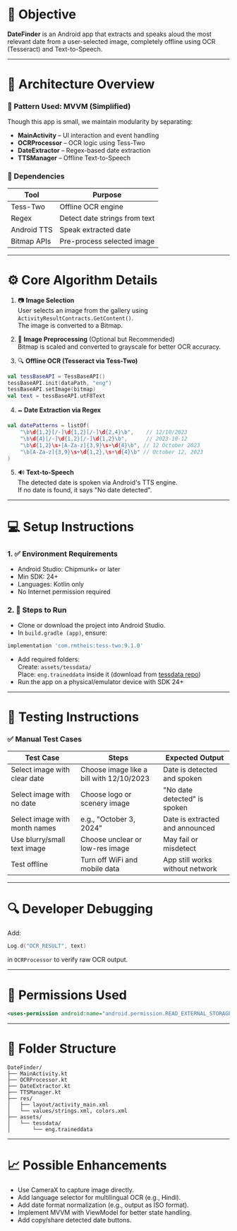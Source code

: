 
# 📌 Objective

**DateFinder** is an Android app that extracts and speaks aloud the most relevant date from a user-selected image, completely offline using OCR (Tesseract) and Text-to-Speech.

---

# 🏧 Architecture Overview

### 🔹 Pattern Used: MVVM (Simplified)

Though this app is small, we maintain modularity by separating:

- **MainActivity** – UI interaction and event handling  
- **OCRProcessor** – OCR logic using Tess-Two  
- **DateExtractor** – Regex-based date extraction  
- **TTSManager** – Offline Text-to-Speech  

### 🔹 Dependencies

| Tool        | Purpose                         |
|-------------|--------------------------------|
| Tess-Two    | Offline OCR engine             |
| Regex       | Detect date strings from text  |
| Android TTS | Speak extracted date           |
| Bitmap APIs | Pre-process selected image     |

---

# ⚙️ Core Algorithm Details

1. 📷 **Image Selection**  
User selects an image from the gallery using `ActivityResultContracts.GetContent()`.  
The image is converted to a Bitmap.

2. 🧠 **Image Preprocessing** (Optional but Recommended)  
Bitmap is scaled and converted to grayscale for better OCR accuracy.

3. 🔍 **Offline OCR (Tesseract via Tess-Two)**

```kotlin
val tessBaseAPI = TessBaseAPI()
tessBaseAPI.init(dataPath, "eng")
tessBaseAPI.setImage(bitmap)
val text = tessBaseAPI.utF8Text
```

4. 🗕 **Date Extraction via Regex**

```kotlin
val datePatterns = listOf(
    "\b\d{1,2}[/-]\d{1,2}[/-]\d{2,4}\b",    // 12/10/2023
    "\b\d{4}[/-]\d{1,2}[/-]\d{1,2}\b",      // 2023-10-12
    "\b\d{1,2}\s+[A-Za-z]{3,9}\s+\d{4}\b", // 12 October 2023
    "\b[A-Za-z]{3,9}\s+\d{1,2},\s+\d{4}\b" // October 12, 2023
)
```

5. 🔊 **Text-to-Speech**  
The detected date is spoken via Android's TTS engine.  
If no date is found, it says "No date detected".

---

# 💻 Setup Instructions

### 1. ✅ Environment Requirements

- Android Studio: Chipmunk+ or later  
- Min SDK: 24+  
- Languages: Kotlin only  
- No Internet permission required  

### 2. 🔧 Steps to Run

- Clone or download the project into Android Studio.  
- In `build.gradle (app)`, ensure:

```gradle
implementation 'com.rmtheis:tess-two:9.1.0'
```

- Add required folders:  
  Create: `assets/tessdata/`  
  Place: `eng.traineddata` inside it (download from [tessdata repo](https://github.com/tesseract-ocr/tessdata))  
- Run the app on a physical/emulator device with SDK 24+

---

# 🧪 Testing Instructions

### ✅ Manual Test Cases

| Test Case               | Steps                        | Expected Output             |
|-------------------------|------------------------------|----------------------------|
| Select image with clear date | Choose image like a bill with 12/10/2023 | Date is detected and spoken |
| Select image with no date | Choose logo or scenery image  | "No date detected" is spoken |
| Select image with month names | e.g., "October 3, 2024"     | Date is extracted and announced |
| Use blurry/small text image | Choose unclear or low-res image | May fail or misdetect        |
| Test offline             | Turn off WiFi and mobile data | App still works without network |

---

# 🔍 Developer Debugging

Add:

```kotlin
Log.d("OCR_RESULT", text)
```

in `OCRProcessor` to verify raw OCR output.

---

# 🔐 Permissions Used

```xml
<uses-permission android:name="android.permission.READ_EXTERNAL_STORAGE"/>
```

---

# 📆 Folder Structure

```
DateFinder/
├── MainActivity.kt
├── OCRProcessor.kt
├── DateExtractor.kt
├── TTSManager.kt
├── res/
│   ├── layout/activity_main.xml
│   └── values/strings.xml, colors.xml
├── assets/
│   └── tessdata/
│       └── eng.traineddata
```

---

# 📈 Possible Enhancements

- Use CameraX to capture image directly.  
- Add language selector for multilingual OCR (e.g., Hindi).  
- Add date format normalization (e.g., output as ISO format).  
- Implement MVVM with ViewModel for better state handling.  
- Add copy/share detected date buttons.
